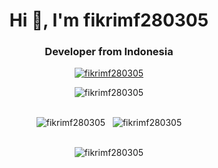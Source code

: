 <h1 align="center">Hi 👋, I'm fikrimf280305</h1>
<h3 align="center">Developer from Indonesia</h3>

<p align="center">
  <a href="https://skillicons.dev/">
    <img src="https://skillicons.dev/icons?i=html,css,js,ts,md" alt="fikrimf280305" />
  </a>
</p>

<p align="center"><img src="https://github-profile-trophy.vercel.app/?username=fikrimf280305&theme=onedark" alt="fikrimf280305" /></p>

<br />

<div align="center">
  <span><img src="https://github-readme-stats.vercel.app/api/top-langs?username=fikrimf280305&show_icons=true&locale=en&theme=onedark&layout=compact" alt="fikrimf280305" /></span>
  &nbsp;
  <span><img src="https://github-readme-stats.vercel.app/api?username=fikrimf280305&show_icons=true&locale=en&theme=onedark" alt="fikrimf280305" /></span>
</div>

<br />

<p align="center"><img src="https://github-readme-streak-stats.herokuapp.com/?user=fikrimf280305&theme=onedark" alt="fikrimf280305" /></p>

<br />
